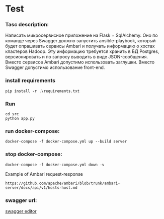 # Test

### Tasc description:
Написать микросервисное приложение на Flask + SqlAlchemy.
Оно по команде через Swagger должно запустить ansible-playbook,
который будет опрашивать сервисы Ambari и получать информацию о хостах
кластеров Hadoop. Эту информацию требуется хранить в БД Postgres,
версионировать и по запросу выводить в виде JSON-сообщения. Вместо
сервисов Ambari допустимо использовать заглушки. Вместо Swagger
допустимо использование front-end.

### install requirements 
```
pip install -r .\requirements.txt
```

### Run
```
cd src  
python app.py
```

### run docker-compose:
```
docker-compose -f docker-compose.yml up --build server
```

### stop docker-compose:
```
docker-compose -f docker-compose.yml down -v
```

Example of Ambari request-response
``` 
https://github.com/apache/ambari/blob/trunk/ambari-server/docs/api/v1/hosts-host.md
```


### swagger url:
[swagger editor](https://editor.swagger.io/?url=https://raw.githubusercontent.com/pink-goose/test_digitalleague/main/sw.yaml)
